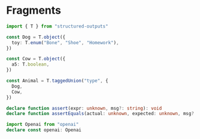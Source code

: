 # Fragments

```ts twoslash include animal
import { T } from "structured-outputs"

const Dog = T.object({
  toy: T.enum("Bone", "Shoe", "Homework"),
})

const Cow = T.object({
  a5: T.boolean,
})

const Animal = T.taggedUnion("type", {
  Dog,
  Cow,
})
```

```ts twoslash include assert
declare function assert(expr: unknown, msg?: string): void
declare function assertEquals(actual: unknown, expected: unknown, msg?: string): void
```

```ts twoslash include openai
import Openai from "openai"
declare const openai: Openai
```
